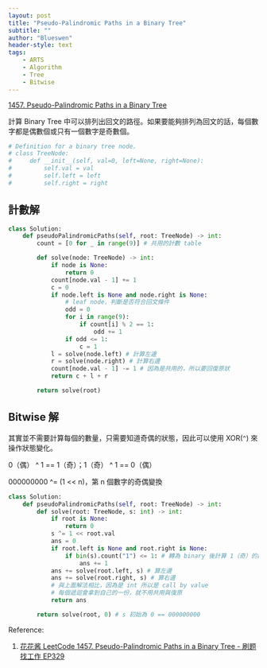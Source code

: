 ```yaml
---
layout: post
title: "Pseudo-Palindromic Paths in a Binary Tree"
subtitle: ""
author: "Blueswen"
header-style: text
tags:
    - ARTS
    - Algorithm
    - Tree
    - Bitwise
---
```


[1457. Pseudo-Palindromic Paths in a Binary Tree](https://leetcode.com/problems/pseudo-palindromic-paths-in-a-binary-tree/)

計算 Binary Tree 中可以排列出回文的路徑。如果要能夠排列為回文的話，每個數字都是偶數個或只有一個數字是奇數個。

```python
# Definition for a binary tree node.
# class TreeNode:
#     def __init__(self, val=0, left=None, right=None):
#         self.val = val
#         self.left = left
#         self.right = right
```

## 計數解

```python
class Solution:
    def pseudoPalindromicPaths(self, root: TreeNode) -> int:
        count = [0 for _ in range(9)] # 共用的計數 table

        def solve(node: TreeNode) -> int:
            if node is None:
                return 0
            count[node.val - 1] += 1
            c = 0
            if node.left is None and node.right is None:
                # leaf node，判斷是否符合回文條件
                odd = 0
                for i in range(9):
                    if count[i] % 2 == 1:
                        odd += 1
                if odd <= 1:
                    c = 1
            l = solve(node.left) # 計算左邊
            r = solve(node.right) # 計算右邊
            count[node.val - 1] -= 1 # 因為是共用的，所以要回復原狀
            return c + l + r

        return solve(root)
```

## Bitwise 解

其實並不需要計算每個的數量，只需要知道奇偶的狀態，因此可以使用 XOR(```^```) 來操作狀態變化。

0（偶） ^ 1 == 1（奇）；1（奇） ^ 1 == 0（偶）

000000000 ^= (1 << n)，第 n 個數字的奇偶變換

```python
class Solution:
    def pseudoPalindromicPaths(self, root: TreeNode) -> int:
        def solve(root: TreeNode, s: int) -> int:
            if root is None:
                return 0
            s ^= 1 << root.val
            ans = 0
            if root.left is None and root.right is None:
                if bin(s).count("1") <= 1: # 轉為 binary 後計算 1（奇）的數量
                    ans += 1
            ans += solve(root.left, s) # 算左邊
            ans += solve(root.right, s) # 算右邊
            # 與上面解法相比，因為是 int 所以是 call by value
            # 每個遞迴會拿到自己的一份，就不用共用與復原
            return ans

        return solve(root, 0) # s 初始為 0 == 000000000
```

Reference:

1. [花花酱 LeetCode 1457. Pseudo-Palindromic Paths in a Binary Tree - 刷题找工作 EP329](https://youtu.be/Ia2OAm9OzP0)
